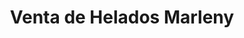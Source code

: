 ---
title: "Venta de Helados Marleny"
url: /quetzaltanango/venta-de-helados-marleny/
shop: helado
---